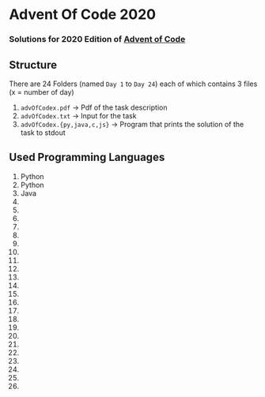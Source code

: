 # Advent Of Code 2020

### Solutions for 2020 Edition of [Advent of Code](https://adventofcode.com/)

## Structure

There are 24 Folders (named `Day 1` to `Day 24`) each of which contains 3 files (x = number of day)

1. `advOfCodex.pdf` -> Pdf of the task description
2. `advOfCodex.txt` -> Input for the task
3. `advOfCodex.{py,java,c,js}` -> Program that prints the solution of the task to stdout



## Used Programming Languages

1. Python
2. Python
3.  Java
4.  
5.  
6.  
7.   
8.  
9.  
10.  
11.  
12.  
13.  
14.  
15.  
16.  
17.  
18.  
19.  
20.  
21.  
22.  
23.  
24.  
25.   
26. 